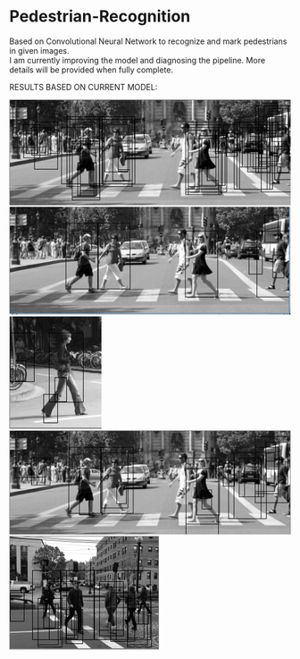 # Pedestrian-Recognition
Based on Convolutional Neural Network to recognize and mark pedestrians in given images.   
I am currently improving the model and diagnosing the pipeline. More details will be provided when fully complete.   

RESULTS BASED ON CURRENT MODEL:   
   
![alt tag](https://raw.githubusercontent.com/yugrocks/Pedestrian-Recognition/master/pred1.png)
![alt tag](https://raw.githubusercontent.com/yugrocks/Pedestrian-Recognition/master/pred2.png)
![alt tag](https://raw.githubusercontent.com/yugrocks/Pedestrian-Recognition/master/pred3.png)
![alt tag](https://raw.githubusercontent.com/yugrocks/Pedestrian-Recognition/master/pred4.png)
![alt tag](https://raw.githubusercontent.com/yugrocks/Pedestrian-Recognition/master/pred5.png)
